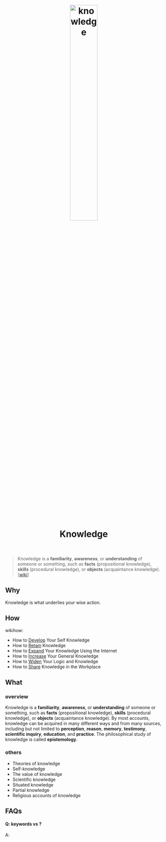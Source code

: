 <h1 align="center">
<br>
	<a href="https://www.wikiwand.com/en/Knowledge#/overview">
  <img src="https://i.imgur.com/a7pnjR7.png" alt="knowledge" width=42%">
  </a>
  <br><br>
Knowledge 
  <br><br>
</h1>


> Knowledge is a **familiarity**, **awareness**, or **understanding** of someone or something, such as **facts** (propositional knowledge), **skills** (procedural knowledge), or **objects** (acquaintance knowledge). [[wiki](https://www.wikiwand.com/en/Knowledge#/overview)]

## Why 

Knowledge is what underlies your wise action.

## How

wikihow: 

* How to [Develop](https://www.wikihow.com/Develop-Your-Self-Knowledge) Your Self Knowledge
* How to [Retain](https://www.wikihow.com/Retain-Knowledge) Knowledge
* How to [Expand](https://www.wikihow.com/Expand-Your-Knowledge-Using-the-Internet) Your Knowledge Using the Internet 
* How to [Increase](https://www.wikihow.com/Increase-Your-General-Knowledge) Your General Knowledge
* How to [Widen](https://www.wikihow.com/Widen-Your-Logic-and-Knowledge) Your Logic and Knowledge
* How to [Share](https://www.wikihow.com/Share-Knowledge-in-the-Workplace) Knowledge in the Workplace


## What 

### overview

Knowledge is a **familiarity**, **awareness**, or **understanding** of someone or something, such as **facts** (propositional knowledge), **skills** (procedural knowledge), or **objects** (acquaintance knowledge). By most accounts, knowledge can be acquired in many different ways and from many sources, including but not limited to **perception**, **reason**, **memory**, **testimony**, **scientific inquiry**, **education**, and **practice**. The philosophical study of knowledge is called **epistemology**.

### others

* Theories of knowledge
* Self-knowledge
* The value of knowledge
* Scientific knowledge
* Situated knowledge
* Partial knowledge
* Religious accounts of knowledge


## FAQs

#### Q: keywords vs ?

A: 


